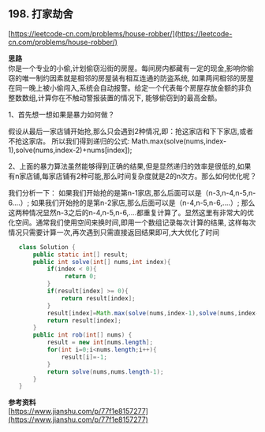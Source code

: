 **198. 打家劫舍**  
---
[https://leetcode-cn.com/problems/house-robber/](https://leetcode-cn.com/problems/house-robber/)  
  
**思路**  
你是一个专业的小偷,计划偷窃沿街的房屋。每间房内都藏有一定的现金,影响你偷窃的唯一制约因素就是相邻的房屋装有相互连通的防盗系统,
如果两间相邻的房屋在同一晚上被小偷闯入,系统会自动报警。给定一个代表每个房屋存放金额的非负整数数组,计算你在不触动警报装置的情况下,
能够偷窃到的最高金额。

1、首先想一想如果是暴力如何做？

假设从最后一家店铺开始抢,那么只会遇到2种情况,即：抢这家店和下下家店,或者不抢这家店。
所以我们得到递归的公式:
Math.max(solve(nums,index-1),solve(nums,index-2)+nums[index]);

2、上面的暴力算法虽然能够得到正确的结果,但是显然递归的效率是很低的,如果有n家店铺,每家店铺有2种可能,那么时间复杂度就是2的n次方。那么如何优化呢？

我们分析一下：
如果我们开始抢的是第n-1家店,那么后面可以是（n-3,n-4,n-5,n-6....）;
如果我们开始抢的是第n-2家店,那么后面可以是（n-4,n-5,n-6,....）;
那么这两种情况显然n-3之后的n-4,n-5,n-6,....都重复计算了。显然这里有非常大的优化空间。通常我们使用空间来换时间,即用一个数组记录每次计算的结果,
这样每次情况只需要计算一次,再次遇到只需直接返回结果即可,大大优化了时间


```java  
   class Solution {    
       public static int[] result;    
       public int solve(int[] nums,int index){
           if(index < 0){
                return 0;
           }      
           if(result[index] >= 0){
               return result[index];
           }
           result[index]=Math.max(solve(nums,index-1),solve(nums,index-2)+nums[index]);
           return result[index];        
       }    
       public int rob(int[] nums) {
           result = new int[nums.length];
           for(int i=0;i<nums.length;i++){
               result[i]=-1;
           }
           return solve(nums,nums.length-1);        
       }
   }
```  

**参考资料**  
[https://www.jianshu.com/p/77f1e8157277](https://www.jianshu.com/p/77f1e8157277)  
